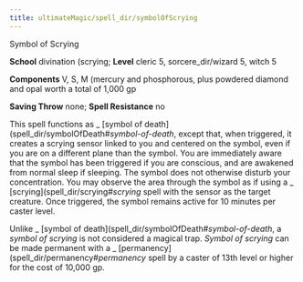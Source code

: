 ```yaml
---
title: ultimateMagic/spell_dir/symbolOfScrying
---
```

Symbol of Scrying

**School** divination (scrying; **Level** cleric 5, sorcere_dir/wizard 5, witch 5

**Components** V, S, M (mercury and phosphorous, plus powdered diamond and opal worth a total of 1,000 gp

**Saving Throw** none; **Spell Resistance** no

This spell functions as _ [symbol of death](spell_dir/symbolOfDeath#_symbol-of-death_, except that, when triggered, it creates a scrying sensor linked to you and centered on the symbol, even if you are on a different plane than the symbol. You are immediately aware that the symbol has been triggered if you are conscious, and are awakened from normal sleep if sleeping. The symbol does not otherwise disturb your concentration. You may observe the area through the symbol as if using a _ [scrying](spell_dir/scrying#_scrying_ spell with the sensor as the target creature. Once triggered, the symbol remains active for 10 minutes per caster level.

Unlike _ [symbol of death](spell_dir/symbolOfDeath#_symbol-of-death_, a _symbol of scrying_ is not considered a magical trap. _Symbol of scrying_ can be made permanent with a _ [permanency](spell_dir/permanency#_permanency_ spell by a caster of 13th level or higher for the cost of 10,000 gp.


